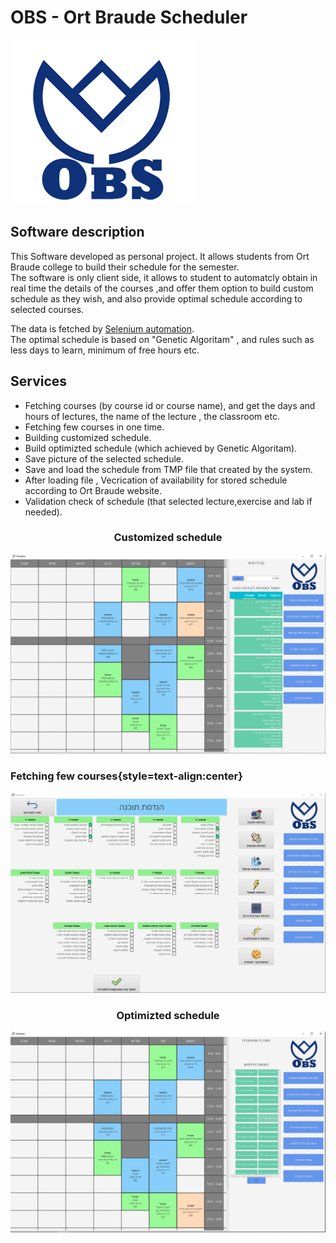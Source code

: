  # OBS - Ort Braude Scheduler
![alt text](https://github.com/ziper02/OBS/blob/master/images/OBS_logo.png "OBS Logo")


## Software description  
This Software developed as personal project. It allows students from Ort Braude college to build their schedule for the semester.  
The software is only client side, it allows to student to automatcly obtain in real time the details of the courses ,and offer them option to build custom schedule as they wish, and also provide optimal schedule according to selected courses.  
  
The data is fetched by [Selenium automation](https://www.selenium.dev/).  
The optimal schedule is based on "Genetic Algoritam" , and rules such as less days to learn, minimum of free hours etc.
  
  
## Services  
* Fetching courses (by course id or course name), and get the days and hours of lectures, the name of the lecture , the classroom etc.
* Fetching few courses in one time.
* Building customized schedule.
* Build optimizted schedule (which achieved by Genetic Algoritam).
* Save picture of the selected schedule.
* Save and load the schedule from TMP file that created by the system.
* After loading file , Vecrication of availability for stored schedule according to Ort Braude website.
* Validation check of schedule (that selected lecture,exercise and lab if needed).


### <p style="text-align: center;">Customized schedule</p>
![alt text](https://github.com/ziper02/OBS/blob/master/images/obs.JPG "Customized schedule")
  
### Fetching few courses{style=text-align:center}
![alt text](https://github.com/ziper02/OBS/blob/master/images/multiselect.JPG "Fetching few courses")
  
### <p style="text-align: center;">Optimizted schedule</p>    
![alt text](https://github.com/ziper02/OBS/blob/master/images/autoSchedule.JPG "Optimizted schedule")

